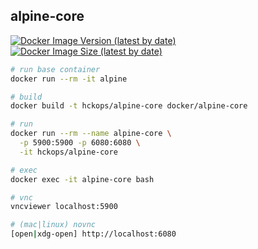 ## alpine-core

[![Docker Image Version (latest by date)][image-version]][repo-url]
[![Docker Image Size (latest by date)][image-size]][repo-url]

[image-version]: https://img.shields.io/docker/v/hckops/alpine-core?sort=date&style=for-the-badge
[image-size]: https://img.shields.io/docker/image-size/hckops/alpine-core?color=orange&sort=date&style=for-the-badge
[repo-url]: https://hub.docker.com/r/hckops/alpine-core

```bash
# run base container
docker run --rm -it alpine

# build
docker build -t hckops/alpine-core docker/alpine-core

# run
docker run --rm --name alpine-core \
  -p 5900:5900 -p 6080:6080 \
  -it hckops/alpine-core

# exec
docker exec -it alpine-core bash

# vnc
vncviewer localhost:5900

# (mac|linux) novnc
[open|xdg-open] http://localhost:6080
```
